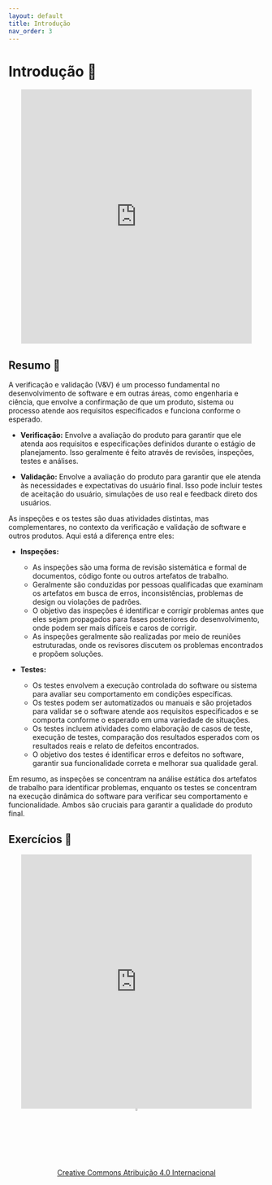 ```yaml
---
layout: default
title: Introdução
nav_order: 3
---
```


# Introdução 🚀

<center>
    <iframe src="https://vvs.rpmhub.dev/introducao/slides/index.html#/"
    title="Verificação e validação, inspeções, testes e planejamento"
    width="90%" height="500" style="border:none;">
    </iframe>
</center>

## Resumo 📝

A verificação e validação (V&V) é um processo fundamental no desenvolvimento de
software e em outras áreas, como engenharia e ciência, que envolve a confirmação
de que um produto, sistema ou processo atende aos requisitos especificados e
funciona conforme o esperado.

* **Verificação:** Envolve a avaliação do produto para garantir que ele atenda aos
  requisitos e especificações definidos durante o estágio de planejamento. Isso
  geralmente é feito através de revisões, inspeções, testes e análises.

* **Validação:** Envolve a avaliação do produto para garantir que ele atenda às
  necessidades e expectativas do usuário final. Isso pode incluir testes de
  aceitação do usuário, simulações de uso real e feedback direto dos usuários.

As inspeções e os testes são duas atividades distintas, mas complementares, no
contexto da verificação e validação de software e outros produtos. Aqui está a
diferença entre eles:

- **Inspeções:**
  - As inspeções são uma forma de revisão sistemática e formal de documentos,
  código fonte ou outros artefatos de trabalho.
  - Geralmente são conduzidas por pessoas qualificadas que examinam os artefatos
  em busca de erros, inconsistências, problemas de design ou violações de
  padrões.
  - O objetivo das inspeções é identificar e corrigir problemas antes que eles
  sejam propagados para fases posteriores do desenvolvimento, onde podem ser
  mais difíceis e caros de corrigir.
  - As inspeções geralmente são realizadas por meio de reuniões estruturadas,
  onde os revisores discutem os problemas encontrados e propõem soluções.

- **Testes:**
  - Os testes envolvem a execução controlada do software ou sistema para avaliar
  seu comportamento em condições específicas.
  - Os testes podem ser automatizados ou manuais e são projetados para validar
  se o software atende aos requisitos especificados e se comporta conforme o
  esperado em uma variedade de situações.
  - Os testes incluem atividades como elaboração de casos de teste, execução de
  testes, comparação dos resultados esperados com os resultados reais e relato
  de defeitos encontrados.
  - O objetivo dos testes é identificar erros e defeitos no software, garantir
  sua funcionalidade correta e melhorar sua qualidade geral.

Em resumo, as inspeções se concentram na análise estática dos artefatos de
trabalho para identificar problemas, enquanto os testes se concentram na
execução dinâmica do software para verificar seu comportamento e funcionalidade.
Ambos são cruciais para garantir a qualidade do produto final.

## Exercícios 📝

<center>
    <iframe src="https://vvs.rpmhub.dev/introducao/slides/questions.html"
    title="Introdução" width="90%" height="500"
    style="border:none;background-color:white;">
    </iframe>
</center>

<center>
<a href="https://rpmhub.dev" target="blanck">
    <img src="../imgs/logo.png" alt="Rodrigo Prestes Machado" width="3%"
    height="3%" border=0 style="border:0; text-decoration:none; outline:none">
</a>
<br/>
<a rel="license" href="http://creativecommons.org/licenses/by/4.0/">
    Creative Commons Atribuição 4.0 Internacional
</a>
</center>